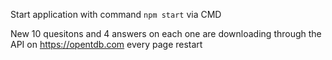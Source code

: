 Start application with command `npm start` via CMD

New 10 quesitons and  4 answers on each one are downloading through the API on https://opentdb.com every page restart
